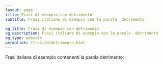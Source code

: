 ```yaml
---
layout: page
title: Frasi di esempio con detrimento 
subtitle: Frasi italiane di esempio con la parola  detrimento

og_title: Frasi di esempio con detrimento 
og_description: Frasi italiane di esempio con la parola  detrimento
og_type: website
permalink: /frasi/d/detrimento.html
---
```


Frasi italiane di esempio contenenti la parola detrimento:


